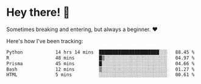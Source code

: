 # Hey there! 👋
Sometimes breaking and entering, but always a beginner. ❤️

Here's how I've been tracking:
<!--START_SECTION:waka-->

```txt
Python            14 hrs 14 mins  ██████████████████████░░░   88.45 %
R                 48 mins         █▒░░░░░░░░░░░░░░░░░░░░░░░   04.97 %
Prisma            45 mins         █░░░░░░░░░░░░░░░░░░░░░░░░   04.66 %
Bash              12 mins         ▒░░░░░░░░░░░░░░░░░░░░░░░░   01.27 %
HTML              5 mins          ░░░░░░░░░░░░░░░░░░░░░░░░░   00.61 %
```

<!--END_SECTION:waka-->
